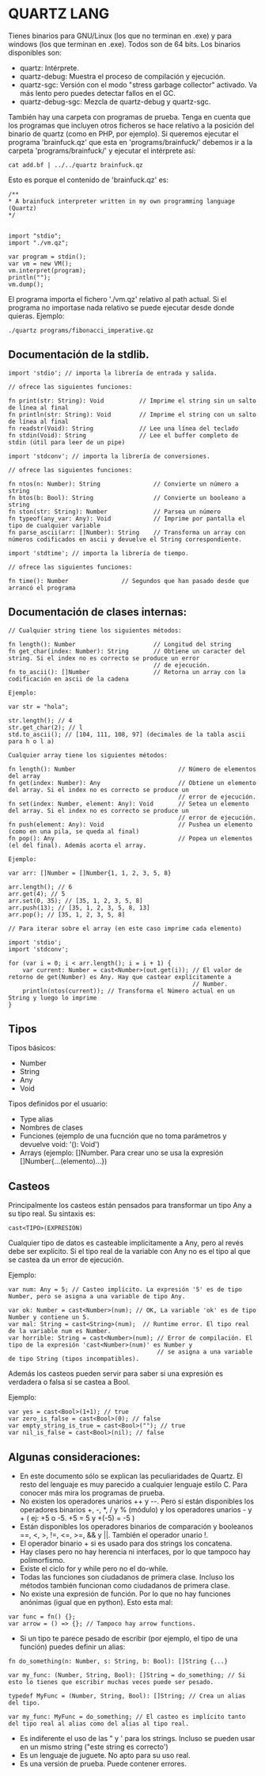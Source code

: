 # QUARTZ LANG

Tienes binarios para GNU/Linux (los que no terminan en .exe) y para windows (los que terminan en .exe). Todos son de 64 bits. Los binarios disponibles son:

* quartz: Intérprete.
* quartz-debug: Muestra el proceso de compilación y ejecución.
* quartz-sgc: Versión con el modo "stress garbage collector" activado. Va más lento pero puedes detectar fallos en el GC.
* quartz-debug-sgc: Mezcla de quartz-debug y quartz-sgc.

También hay una carpeta con programas de prueba. Tenga en cuenta que los programas que incluyen otros ficheros se hace relativo a la posición del binario de quartz (como en PHP, por ejemplo). Si queremos ejecutar el programa 'brainfuck.qz' que esta en 'programs/brainfuck/' debemos ir a la carpeta 'programs/brainfuck/' y ejecutar el intérprete así:

```
cat add.bf | ../../quartz brainfuck.qz
```

Esto es porque el contenido de 'brainfuck.qz' es:

```
/**
* A brainfuck interpreter written in my own programming language (Quartz)
*/


import "stdio";
import "./vm.qz";

var program = stdin();
var vm = new VM();
vm.interpret(program);
println("");
vm.dump();
```

El programa importa el fichero './vm.qz' relativo al path actual. Si el programa no importase nada relativo se puede ejecutar desde donde quieras. Ejemplo:

```
./quartz programs/fibonacci_imperative.qz
```

## Documentación de la stdlib.

```
import 'stdio'; // importa la librería de entrada y salida.

// ofrece las siguientes funciones:

fn print(str: String): Void          // Imprime el string sin un salto de línea al final
fn println(str: String): Void        // Imprime el string con un salto de línea al final
fn readstr(Void): String             // Lee una línea del teclado
fn stdin(Void): String               // Lee el buffer completo de stdin (útil para leer de un pipe)

```

```
import 'stdconv'; // importa la librería de conversiones.

// ofrece las siguientes funciones:

fn ntos(n: Number): String               // Convierte un número a string
fn btos(b: Bool): String                 // Convierte un booleano a string
fn ston(str: String): Number             // Parsea un número
fn typeof(any_var: Any): Void            // Imprime por pantalla el tipo de cualquier variable
fn parse_ascii(arr: []Number): String    // Transforma un array con números codificados en ascii y devuelve el String correspondiente.

```

```
import 'stdtime'; // importa la librería de tiempo.

// ofrece las siguientes funciones:

fn time(): Number               // Segundos que han pasado desde que arrancó el programa

```

## Documentación de clases internas:

```
// Cualquier string tiene los siguientes métodos:

fn length(): Number                      // Longitud del string
fn get_char(index: Number): String       // Obtiene un caracter del string. Si el index no es correcto se produce un error
                                         // de ejecución.
fn to_ascii(): []Number                  // Retorna un array con la codificación en ascii de la cadena

Ejemplo:

var str = "hola";

str.length(); // 4
str.get_char(2); // l
std.to_ascii(); // [104, 111, 108, 97] (decimales de la tabla ascii para h o l a)
```

```
Cualquier array tiene los siguientes métodos:

fn length(): Number                             // Número de elementos del array
fn get(index: Number): Any                      // Obtiene un elemento del array. Si el index no es correcto se produce un
                                                // error de ejecución.
fn set(index: Number, element: Any): Void       // Setea un elemento del array. Si el index no es correcto se produce un
                                                // error de ejecución.
fn push(element: Any): Void                     // Pushea un elemento (como en una pila, se queda al final)
fn pop(): Any                                   // Popea un elementos (el del final). Además acorta el array.

Ejemplo:

var arr: []Number = []Number{1, 1, 2, 3, 5, 8}

arr.length(); // 6
arr.get(4); // 5
arr.set(0, 35); // [35, 1, 2, 3, 5, 8]
arr.push(13); // [35, 1, 2, 3, 5, 8, 13]
arr.pop(); // [35, 1, 2, 3, 5, 8]

// Para iterar sobre el array (en este caso imprime cada elemento)

import 'stdio';
import 'stdconv';

for (var i = 0; i < arr.length(); i = i + 1) {
    var current: Number = cast<Number>(out.get(i)); // El valor de retorno de get(Number) es Any. Hay que castear explícitamente a
                                                    // Number.
    println(ntos(current)); // Transforma el Número actual en un String y luego lo imprime
}

```

## Tipos

Tipos básicos:

* Number
* String
* Any
* Void

Tipos definidos por el usuario:

* Type alias
* Nombres de clases
* Funciones (ejemplo de una fucnción que no toma parámetros y devuelve void: '(): Void')
* Arrays (ejemplo: []Number. Para crear uno se usa la expresión []Number{...(elemento)...})

## Casteos

Principalmente los casteos están pensados para transformar un tipo Any a su tipo real. Su sintaxis es:

```
cast<TIPO>(EXPRESIÓN)
```

Cualquier tipo de datos es casteable implicitamente a Any, pero al revés debe ser explícito. Si el tipo real de la variable con Any no es el tipo al que se castea da un error de ejecución.

Ejemplo:

```
var num: Any = 5; // Casteo implícito. La expresión '5' es de tipo Number, pero se asigna a una variable de tipo Any.

var ok: Number = cast<Number>(num); // OK, La variable 'ok' es de tipo Number y contiene un 5.
var mal: String = cast<String>(num);  // Runtime error. El tipo real de la variable num es Number.
var horrible: String = cast<Number>(num); // Error de compilación. El tipo de la expresión 'cast<Number>(num)' es Number y
                                          // se asigna a una variable de tipo String (tipos incompatibles).
```

Además los casteos pueden servir para saber si una expresión es verdadera o falsa si se castea a Bool.

Ejemplo:

```
var yes = cast<Bool>(1+1); // true
var zero_is_false = cast<Bool>(0); // false
var empty_string_is_true = cast<Bool>(""); // true
var nil_is_false = cast<Bool>(nil); // false
```

## Algunas consideraciones:

* En este documento sólo se explican las peculiaridades de Quartz. El resto del lenguaje es muy parecido a cualquier lenguaje estilo C. Para conocer más mira los programas de prueba.
* No existen los operadores unarios ++ y --. Pero sí están disponibles los operadores binarios +, -, *, / y % (módulo) y los operadores unarios - y + ( ej: +5 o -5. +5 = 5 y +(-5) = -5 )
* Están disponibles los operadores binarios de comparación y booleanos ==, <, >, !=, <=, >=, && y ||. También el operador unario !.
* El operador binario + si es usado para dos strings los concatena.
* Hay clases pero no hay herencia ni interfaces, por lo que tampoco hay polimorfismo.
* Existe el ciclo for y while pero no el do-while.
* Todas las funciones son ciudadanos de primera clase. Incluso los métodos también funcionan como ciudadanos de primera clase.
* No existe una expresión de función. Por lo que no hay funciones anónimas (igual que en python). Esto esta mal:
```
var func = fn() {};
var arrow = () => {}; // Tampoco hay arrow functions.
```
* Si un tipo te parece pesado de escribir (por ejemplo, el tipo de una función) puedes definir un alias:
```
fn do_something(n: Number, s: String, b: Bool): []String {...}

var my_func: (Number, String, Bool): []String = do_something; // Si esto lo tienes que escribir muchas veces puede ser pesado.

typedef MyFunc = (Number, String, Bool): []String; // Crea un alias del tipo.

var my_func: MyFunc = do_something; // El casteo es implícito tanto del tipo real al alias como del alias al tipo real.
```

* Es indiferente el uso de las " y ' para los strings. Incluso se pueden usar en un mismo string ("este string es correcto')
* Es un lenguaje de juguete. No apto para su uso real.
* Es una versión de prueba. Puede contener errores.
